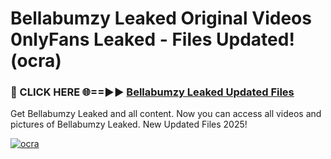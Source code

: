 # Bellabumzy Leaked Original Videos 0nlyFans Leaked - Files Updated! (ocra)

<h3>🔴 CLICK HERE 🌐==►► <a href="https://tinyurl.com/ehrbuxhb" rel="nofollow">Bellabumzy Leaked Updated Files</a></h3>

Get Bellabumzy Leaked and all content. Now you can access all videos and pictures of Bellabumzy Leaked. New Updated Files 2025!

[![ocra](https://i.imgur.com/lVYEuWS.gif)](https://tinyurl.com/ehrbuxhb)
